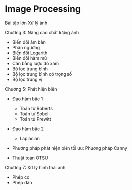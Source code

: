 # Image Processing
Bài tập lớn Xử lý ảnh

Chương 3: Nâng cao chất lượng ảnh 

- Biến đổi âm bản 
- Phân ngưỡng
- Biến đổi Logarith
- Biến đổi hàm mũ 
- Cân bằng lược đồ xám 
- Bộ lọc trung bình 
- Bộ lọc trung bình có trọng số
- Bộ lọc trung vị 

Chương 5: Phát hiện biên 

- Đạo hàm bâc 1 
  - Toán tử Roberts 
  - Toán tử Sobel
  - Toán tử Prewitt
  
- Đạo hàm bậc 2 
  - Laplacian 
  
- Phương pháp phát hiện biên tối ưu: Phương pháp Canny 

- Thuật toán OTSU 

Chương 7: Xử lý hình thái ảnh 

- Phép co
- Phép dãn
